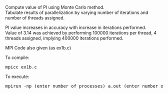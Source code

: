 Compute value of PI using Monte Carlo method.  
Tabulate results of parallelization by varying number of iterations and number of threads assigned.  

PI value increases in accuracy with increase in iterations performed.  
Value of 3.14 was achieved by performing 100000 iterations per thread, 4 threads assigned, implying 400000 iterations performed.  

MPI Code also given (as ex1b.c)  

To compile:  
<pre>mpicc ex1b.c</pre>  

To execute:  
<pre>mpirun -np (enter_number_of_processes) a.out (enter_number_of_iterations_per_process)</pre>  
